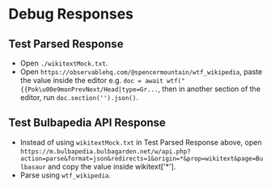 # Debug Responses

## Test Parsed Response
- Open `./wikitextMock.txt`.
- Open `https://observablehq.com/@spencermountain/wtf_wikipedia`, paste the value inside the editor e.g. `doc = await wtf("{{Pok\u00e9monPrevNext/Head|type=Gr...`, then in another section of the editor, run `doc.section('').json()`.

## Test Bulbapedia API Response
- Instead of using `wikitextMock.txt` in Test Parsed Response above, open `https://m.bulbapedia.bulbagarden.net/w/api.php?action=parse&format=json&redirects=1&origin=*&prop=wikitext&page=Bulbasaur` and copy the value inside wikitext['*'].
- Parse using `wtf_wikipedia`.
